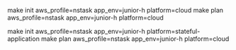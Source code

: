 
make init aws_profile=nstask app_env=junior-h platform=cloud
make plan aws_profile=nstask app_env=junior-h platform=cloud


make init aws_profile=nstask app_env=junior-h platform=stateful-application
make plan aws_profile=nstask app_env=junior-h platform=cloud


